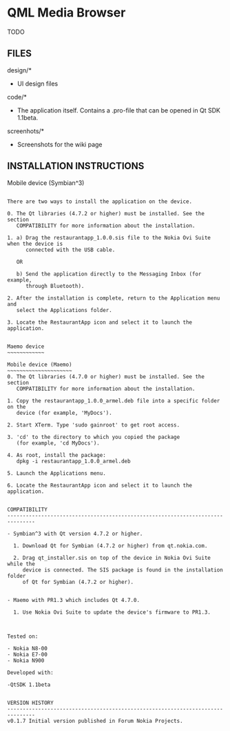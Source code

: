 QML Media Browser
===================

TODO

FILES
-------------------------------------------------------------------------------

design/*

- UI design files

code/*

- The application itself. Contains a .pro-file that can be opened in Qt SDK 1.1beta.

screenhots/*

- Screenshots for the wiki page

  
INSTALLATION INSTRUCTIONS
-------------------------------------------------------------------------------

Mobile device (Symbian^3)
~~~~~~~~~~~~~~~~~~~~~~~~~

There are two ways to install the application on the device.

0. The Qt libraries (4.7.2 or higher) must be installed. See the section 
   COMPATIBILITY for more information about the installation.

1. a) Drag the restaurantapp_1.0.0.sis file to the Nokia Ovi Suite when the device is 
      connected with the USB cable.
   
   OR
   
   b) Send the application directly to the Messaging Inbox (for example,
      through Bluetooth).

2. After the installation is complete, return to the Application menu and
   select the Applications folder.
   
3. Locate the RestaurantApp icon and select it to launch the application.


Maemo device
~~~~~~~~~~~~

Mobile device (Maemo)
~~~~~~~~~~~~~~~~~~~~~
0. The Qt libraries (4.7.0 or higher) must be installed. See the section 
   COMPATIBILITY for more information about the installation.

1. Copy the restaurantapp_1.0.0_armel.deb file into a specific folder on the 
   device (for example, 'MyDocs').

2. Start XTerm. Type 'sudo gainroot' to get root access.

3. 'cd' to the directory to which you copied the package 
   (for example, 'cd MyDocs').

4. As root, install the package:
   dpkg -i restaurantapp_1.0.0_armel.deb

5. Launch the Applications menu.

6. Locate the RestaurantApp icon and select it to launch the application.


COMPATIBILITY
-------------------------------------------------------------------------------

- Symbian^3 with Qt version 4.7.2 or higher.

  1. Download Qt for Symbian (4.7.2 or higher) from qt.nokia.com.
  
  2. Drag qt_installer.sis on top of the device in Nokia Ovi Suite while the 
     device is connected. The SIS package is found in the installation folder 
     of Qt for Symbian (4.7.2 or higher).
     
     
- Maemo with PR1.3 which includes Qt 4.7.0.

  1. Use Nokia Ovi Suite to update the device's firmware to PR1.3.

  
   
Tested on:

- Nokia N8-00
- Nokia E7-00
- Nokia N900

Developed with:

-QtSDK 1.1beta


VERSION HISTORY
-------------------------------------------------------------------------------
v0.1.7 Initial version published in Forum Nokia Projects.